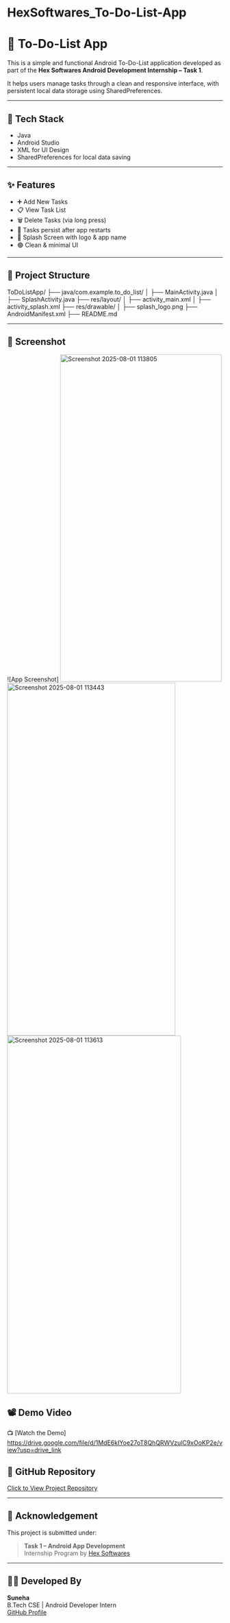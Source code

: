 # HexSoftwares_To-Do-List-App
# 📝 To-Do-List App

This is a simple and functional Android To-Do-List application developed as part of the **Hex Softwares Android Development Internship – Task 1**.

It helps users manage tasks through a clean and responsive interface, with persistent local data storage using SharedPreferences.

---

## 🔧 Tech Stack

- Java
- Android Studio
- XML for UI Design
- SharedPreferences for local data saving

---

## ✨ Features

- ➕ Add New Tasks  
- 📋 View Task List  
- 🗑️ Delete Tasks (via long press)  
- 💾 Tasks persist after app restarts  
- 👋 Splash Screen with logo & app name  
- 🟢 Clean & minimal UI

---

## 📂 Project Structure

ToDoListApp/
├── java/com.example.to_do_list/
│ ├── MainActivity.java
│ ├── SplashActivity.java
├── res/layout/
│ ├── activity_main.xml
│ ├── activity_splash.xml
├── res/drawable/
│ ├── splash_logo.png
├── AndroidManifest.xml
├── README.md


---

## 📸 Screenshot

![App Screenshot]
<img width="377" height="764" alt="Screenshot 2025-08-01 113805" src="https://github.com/user-attachments/assets/cc341f7e-33d8-4fc0-9599-bb6e12e78e2e" />
<img width="393" height="823" alt="Screenshot 2025-08-01 113443" src="https://github.com/user-attachments/assets/1f225fa4-44ff-4e23-8204-96ac7e9dbb22" />
<img width="406" height="836" alt="Screenshot 2025-08-01 113613" src="https://github.com/user-attachments/assets/b242e490-31ad-48dc-8764-23286b022196" />


## 📽️ Demo Video

📺 [Watch the Demo] https://drive.google.com/file/d/1MdE6kIYoe27oT8QhQRWVzulC9xOoKP2e/view?usp=drive_link

## 🔗 GitHub Repository

[Click to View Project Repository](https://github.com/suneha09/HexSoftwares_To-Do-List-App)

---

## 🤝 Acknowledgement

This project is submitted under:
> **Task 1 – Android App Development**  
> Internship Program by [Hex Softwares](https://hexsoftwares.tech)

---

## 👩‍💻 Developed By

**Suneha**  
B.Tech CSE | Android Developer Intern  
[GitHub Profile](https://github.com/suneha09)
